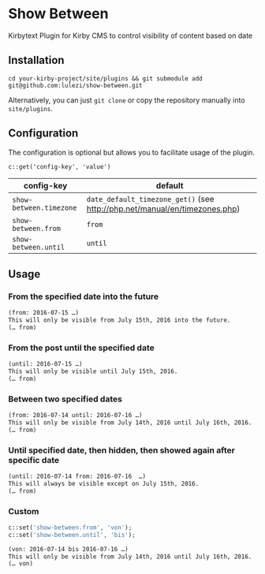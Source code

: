 # Show Between

Kirbytext Plugin for Kirby CMS to control visibility of content based on date

## Installation

`cd your-kirby-project/site/plugins && git submodule add git@github.com:lulezi/show-between.git`

Alternatively, you can just `git clone` or copy the repository manually into `site/plugins`.

## Configuration

The configuration is optional but allows you to facilitate usage of the plugin.

`c::get('config-key', 'value')`

| config-key              | default                                                                      |
| ----------------------- | ---------------------------------------------------------------------------- |
| `show-between.timezone` | `date_default_timezone_get()` (see <http://php.net/manual/en/timezones.php>) |
| `show-between.from`     | `from`                                                                       |
| `show-between.until`    | `until`                                                                      |

## Usage

### From the specified date into the future

```markdown
(from: 2016-07-15 …)
This will only be visible from July 15th, 2016 into the future.
(… from)
```

### From the post until the specified date

```markdown
(until: 2016-07-15 …)
This will only be visible until July 15th, 2016.
(… from)
```

### Between two specified dates

```markdown
(from: 2016-07-14 until: 2016-07-16 …)
This will only be visible from July 14th, 2016 until July 16th, 2016.
(… from)
```

### Until specified date, then hidden, then showed again after specific date

```markdown
(until: 2016-07-14 from: 2016-07-16  …)
This will always be visible except on July 15th, 2016.
(… from)
```

### Custom

```php
c::set('show-between.from', 'von');
c::set('show-between.until', 'bis');
```

```markdown
(von: 2016-07-14 bis 2016-07-16 …)
This will only be visible from July 14th, 2016 until July 16th, 2016.
(… von)
```


